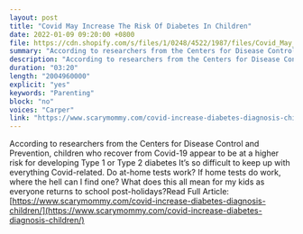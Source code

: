 ```yaml
---
layout: post
title: "Covid May Increase The Risk Of Diabetes In Children"
date: 2022-01-09 09:20:00 +0800
file: https://cdn.shopify.com/s/files/1/0248/4522/1987/files/Covid_May_Increase_The_Risk_Of_Diabetes_In_Children.mp3?v=1641691214
summary: "According to researchers from the Centers for Disease Control and Prevention, children who recover from Covid-19 appear to be at a higher risk for developing Type 1 or Type 2 diabetes It’s so difficult to keep up with everything Covid-related. Do at-home tests work? If home tests do work, where the hell can I find one? What does this all mean for my kids as everyone returns to school post-holidays?"
description: "According to researchers from the Centers for Disease Control and Prevention, children who recover from Covid-19 appear to be at a higher risk for developing Type 1 or Type 2 diabetes It’s so difficult to keep up with everything Covid-related. Do at-home tests work? If home tests do work, where the hell can I find one? What does this all mean for my kids as everyone returns to school post-holidays? Read Full Article:<a href='https://www.scarymommy.com/covid-increase-diabetes-diagnosis-children/'>https://www.scarymommy.com/covid-increase-diabetes-diagnosis-children/</a>"
duration: "03:20"
length: "2004960000"
explicit: "yes"
keywords: "Parenting"
block: "no"
voices: "Carper"
link: "https://www.scarymommy.com/covid-increase-diabetes-diagnosis-children/"
---
```


According to researchers from the Centers for Disease Control and Prevention, children who recover from Covid-19 appear to be at a higher risk for developing Type 1 or Type 2 diabetes It’s so difficult to keep up with everything Covid-related. Do at-home tests work? If home tests do work, where the hell can I find one? What does this all mean for my kids as everyone returns to school post-holidays?Read Full Article: [https://www.scarymommy.com/covid-increase-diabetes-diagnosis-children/](https://www.scarymommy.com/covid-increase-diabetes-diagnosis-children/)

